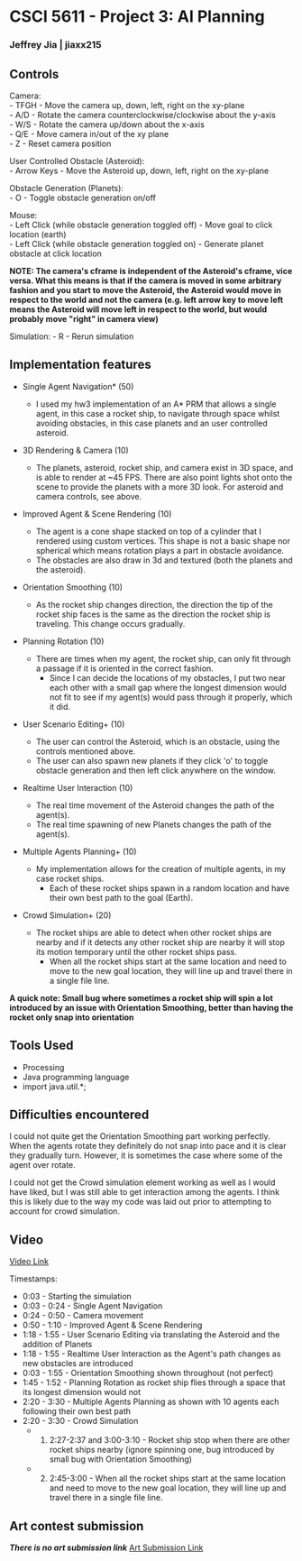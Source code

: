 # CSCI 5611 - Project 3: AI Planning
### Jeffrey Jia | jiaxx215

## Controls

Camera:<br>
    - TFGH - Move the camera up, down, left, right on the xy-plane<br>
    - A/D - Rotate the camera counterclockwise/clockwise about the y-axis<br>
    - W/S - Rotate the camera up/down about the x-axis<br>
    - Q/E - Move camera in/out of the xy plane <br>
    - Z - Reset camera position<br>

User Controlled Obstacle (Asteroid):<br>
    - Arrow Keys - Move the Asteroid up, down, left, right on the xy-plane<br>

Obstacle Generation (Planets):<br>
    - O - Toggle obstacle generation on/off<br>

Mouse:<br>
    - Left Click (while obstacle generation toggled off) - Move goal to click location (earth) <br>
    - Left Click (while obstacle generation toggled on) - Generate planet obstacle at click location <br>

**NOTE: The camera's cframe is independent of the Asteroid's cframe, vice versa. What this means is that if the camera is moved in some arbitrary fashion and you start to move the Asteroid, the Asteroid would move in respect to the world and not the camera (e.g. left arrow key to move left means the Asteroid will move left in respect to the world, but would probably move "right" in camera view)**

Simulation:
    - R - Rerun simulation


  ## Implementation features

  - Single Agent Navigation* (50)
      - I used my hw3 implementation of an A* PRM that allows a single agent, in this case a rocket ship, to navigate through space
      whilst avoiding obstacles, in this case planets and an user controlled asteroid.

  - 3D Rendering & Camera (10)
      - The planets, asteroid, rocket ship, and camera exist in 3D space, and is able to render at ~45 FPS. There are also point lights shot onto the scene to provide the planets with a more 3D look. For asteroid and camera controls, see above.

  - Improved Agent & Scene Rendering (10)
      - The agent is a cone shape stacked on top of a cylinder that I rendered using custom vertices. This shape is not a basic shape
      nor spherical which means rotation plays a part in obstacle avoidance.
      - The obstacles are also draw in 3d and textured (both the planets and the asteroid).

  - Orientation Smoothing (10)
      - As the rocket ship changes direction, the direction the tip of the rocket ship faces is the same as the direction the rocket ship is traveling. This change occurs gradually.

  - Planning Rotation (10)
      - There are times when my agent, the rocket ship, can only fit through a passage if it is oriented in the correct fashion.
          - Since I can decide the locations of my obstacles, I put two near each other with a small gap where the longest dimension
          would not fit to see if my agent(s) would pass through it properly, which it did.

  - User Scenario Editing+ (10)
      - The user can control the Asteroid, which is an obstacle, using the controls mentioned above.
      - The user can also spawn new planets if they click 'o' to toggle obstacle generation and then left click anywhere on the window.

  - Realtime User Interaction (10)
      -  The real time movement of the Asteroid changes the path of the agent(s).
      -  The real time spawning of new Planets changes the path of the agent(s).

  - Multiple Agents Planning+ (10)
      - My implementation allows for the creation of multiple agents, in my case rocket ships.
          - Each of these rocket ships spawn in a random location and have their own best path to the goal (Earth).

  - Crowd Simulation+ (20)
     - The rocket ships are able to detect when other rocket ships are nearby and if it detects any other rocket ship are nearby it will stop its motion temporary until the other rocket ships pass.
          - When all the rocket ships start at the same location and need to move to the new goal location, they will line up and travel there in a single file line.

  **A quick note: Small bug where sometimes a rocket ship will spin a lot introduced by an issue with Orientation Smoothing, better than having the rocket only snap into orientation**

  ## Tools Used

  - Processing
  - Java programming language
  - import java.util.*;


  ## Difficulties encountered

  I could not quite get the Orientation Smoothing part working perfectly. When the agents rotate they definitely do not snap into pace and it is clear they gradually turn. However, it is sometimes the case where some of the agent over rotate.  

  I could not get the Crowd simulation element working as well as I would have liked, but I was still able to get interaction among the agents. I think this is likely due to the way my code was laid out prior to attempting to account for crowd simulation.


  ## Video

  [Video Link](https://www.youtube.com/watch?v=6Bt4HjPZEmU&feature=youtu.be&hd=1)

  Timestamps: <br>
  - 0:03 - Starting the simulation<br>
  - 0:03 - 0:24 - Single Agent Navigation<br>
  - 0:24 - 0:50 - Camera movement<br>
  - 0:50 - 1:10 - Improved Agent & Scene Rendering<br>
  - 1:18 - 1:55 - User Scenario Editing via translating the Asteroid and the addition of Planets<br>
  - 1:18 - 1:55 - Realtime User Interaction as the Agent's path changes as new obstacles are introduced<br>
  - 0:03 - 1:55 - Orientation Smoothing shown throughout (not perfect)<br>
  - 1:45 - 1:52 - Planning Rotation as rocket ship flies through a space that its longest dimension would not<br>
  - 2:20 - 3:30 - Multiple Agents Planning as shown with 10 agents each following their own best path<br>
  - 2:20 - 3:30 - Crowd Simulation <br>
      - 1. 2:27-2:37 and 3:00-3:10 - Rocket ship stop when there are other rocket ships nearby (ignore spinning one, bug introduced by small bug with Orientation Smoothing)<br>
      - 2. 2:45-3:00 - When all the rocket ships start at the same location and need to move to the new goal location, they will line up and travel there in a single file line.<br>

  ## Art contest submission
  ***There is no art submission link***
  [Art Submission Link](https://imgur.com/a/CgFqPJp)

